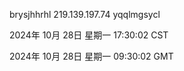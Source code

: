 brysjhhrhl 219.139.197.74 yqqlmgsycl

2024年 10月 28日 星期一 17:30:02 CST

2024年 10月 28日 星期一 09:30:02 GMT
